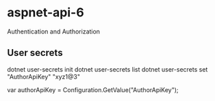 # aspnet-api-6
Authentication and Authorization

## User secrets 
dotnet user-secrets init
dotnet user-secrets list
dotnet user-secrets set "AuthorApiKey" "xyz1@3"

var authorApiKey = Configuration.GetValue<string>("AuthorApiKey");
